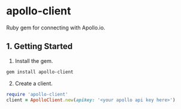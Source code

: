 # apollo-client

Ruby gem for connecting with Apollo.io.

## 1. Getting Started

1. Install the gem.

```bash
gem install apollo-client
```

2. Create a client.

```ruby
require 'apollo-client'
client = ApolloClient.new(apikey: '<your apollo api key here>')
```